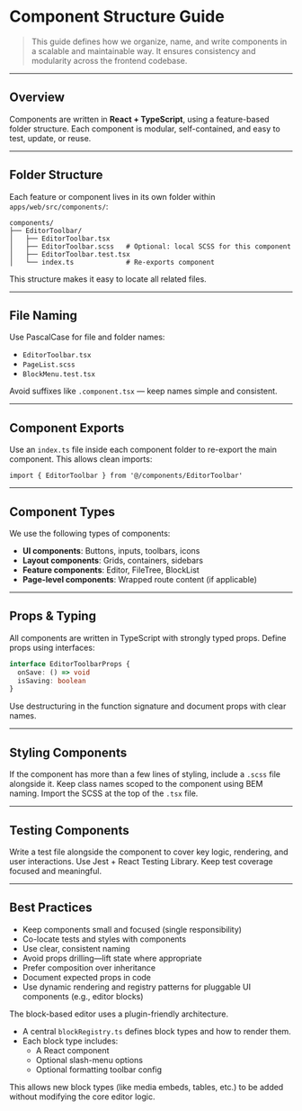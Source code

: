 # Component Structure Guide

> This guide defines how we organize, name, and write components in a scalable and maintainable way. It ensures consistency and modularity across the frontend codebase.

---

## Overview

Components are written in **React + TypeScript**, using a feature-based folder structure. Each component is modular, self-contained, and easy to test, update, or reuse.

---

## Folder Structure

Each feature or component lives in its own folder within `apps/web/src/components/`:

```
components/
├── EditorToolbar/
│   ├── EditorToolbar.tsx
│   ├── EditorToolbar.scss   # Optional: local SCSS for this component
│   ├── EditorToolbar.test.tsx
│   └── index.ts             # Re-exports component
```

This structure makes it easy to locate all related files.

---

## File Naming

Use PascalCase for file and folder names:

- `EditorToolbar.tsx`
- `PageList.scss`
- `BlockMenu.test.tsx`

Avoid suffixes like `.component.tsx` — keep names simple and consistent.

---

## Component Exports

Use an `index.ts` file inside each component folder to re-export the main component. This allows clean imports:

```tsx
import { EditorToolbar } from '@/components/EditorToolbar'
```

---

## Component Types

We use the following types of components:

- **UI components**: Buttons, inputs, toolbars, icons
- **Layout components**: Grids, containers, sidebars
- **Feature components**: Editor, FileTree, BlockList
- **Page-level components**: Wrapped route content (if applicable)

---

## Props & Typing

All components are written in TypeScript with strongly typed props. Define props using interfaces:

```ts
interface EditorToolbarProps {
  onSave: () => void
  isSaving: boolean
}
```

Use destructuring in the function signature and document props with clear names.

---

## Styling Components

If the component has more than a few lines of styling, include a `.scss` file alongside it. Keep class names scoped to the component using BEM naming. Import the SCSS at the top of the `.tsx` file.

---

## Testing Components

Write a test file alongside the component to cover key logic, rendering, and user interactions. Use Jest + React Testing Library. Keep test coverage focused and meaningful.

---

## Best Practices

- Keep components small and focused (single responsibility)
- Co-locate tests and styles with components
- Use clear, consistent naming
- Avoid props drilling—lift state where appropriate
- Prefer composition over inheritance
- Document expected props in code
- Use dynamic rendering and registry patterns for pluggable UI components (e.g., editor blocks)

The block-based editor uses a plugin-friendly architecture.

- A central `blockRegistry.ts` defines block types and how to render them.
- Each block type includes:
  - A React component
  - Optional slash-menu options
  - Optional formatting toolbar config

This allows new block types (like media embeds, tables, etc.) to be added without modifying the core editor logic.
